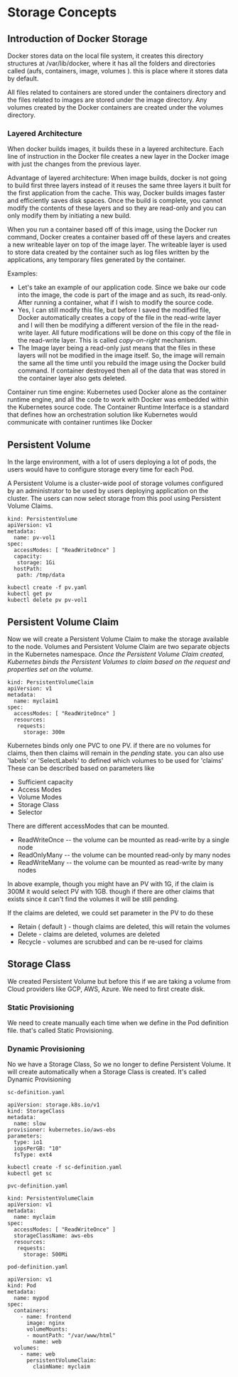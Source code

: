 # Storage Concepts

## Introduction of Docker Storage
Docker stores data on the local file system, it creates this directory structures at /var/lib/docker, where it has all the folders and directories called (aufs, containers, image, volumes ). this is place where it stores data by default.

All files related to containers are stored under the containers directory and the files related to images are stored under the image directory. Any volumes created by the Docker containers are created under the volumes directory.

### Layered Architecture
When docker builds images, it builds these in a layered architecture. Each line of instruction in the Docker file creates a new layer in the Docker image with just the changes from the previous layer.

Advantage of layered architecture:
When image builds, docker is not going to build first three layers instead of it reuses the same three layers it built for the first application from the cache. This way, Docker builds images faster and efficiently saves disk spaces. Once the build is complete, you cannot modify the contents of these layers and so they are read-only and you can only modify them by initiating a new build.

When you run a container based off of this image, using the Docker run command, Docker creates a container based off of these layers and creates a new writeable layer on top of the image layer. The writeable layer is used to store data created by the container such as log files written by the applications, any temporary files generated by the container.

Examples:

- Let's take an example of our application code. Since we bake our code into the image, the code is part of the image and as such, its read-only. After running a container, what if I wish to modify the source code.
- Yes, I can still modify this file, but before I saved the modified file, Docker automatically creates a copy of the file in the read-write layer and I will then be modifying a different version of the file in the read-write layer. All future modifications will be done on this copy of the file in the read-write layer. This is called *copy-on-right* mechanism.
- The Image layer being a read-only just means that the files in these layers will not be modified in the image itself. So, the image will remain the same all the time until you rebuild the image using the Docker build command. If container destroyed then all of the data that was stored in the container layer also gets deleted.

Container run time engine:
Kubernetes used Docker alone as the container runtime engine, and all the code to work with Docker was embedded within the Kubernetes source code. The Container Runtime Interface is a standard that defines how an orchestration solution like Kubernetes would communicate with container runtimes like Docker

## Persistent Volume
In the large environment, with a lot of users deploying a lot of pods, the users would have to configure storage every time for each Pod.

A Persistent Volume is a cluster-wide pool of storage volumes configured by an administrator to be used by users deploying application on the cluster. The users can now select storage from this pool using Persistent Volume Claims.

```
kind: PersistentVolume
apiVersion: v1
metadata:
  name: pv-vol1
spec:
  accessModes: [ "ReadWriteOnce" ]
  capacity:
   storage: 1Gi
  hostPath:
   path: /tmp/data
```

```
kubectl create -f pv.yaml
kubectl get pv
kubectl delete pv pv-vol1
```

## Persistent Volume Claim
Now we will create a Persistent Volume Claim to make the storage available to the node. Volumes and Persistent Volume Claim are two separate objects in the Kubernetes namespace.
*Once the Persistent Volume Claim created, Kubernetes binds the Persistent Volumes to claim based on the request and properties set on the volume.*

```
kind: PersistentVolumeClaim
apiVersion: v1
metadata:
  name: myclaim1
spec:
  accessModes: [ "ReadWriteOnce" ]
  resources:
   requests:
     storage: 300m
```

Kubernetes binds only one PVC to one PV. if there are no volumes for claims, then then claims will remain in the *pending* state. you can also use 'labels' or 'SelectLabels' to defined which volumes to be used for 'claims'
These can be described based on parameters like
- Sufficient capacity
- Access Modes
- Volume Modes
- Storage Class
- Selector

There are different accessModes that can be mounted.
- ReadWriteOnce -- the volume can be mounted as read-write by a single node
- ReadOnlyMany -- the volume can be mounted read-only by many nodes
- ReadWriteMany -- the volume can be mounted as read-write by many nodes

In above example, though you might have an PV with 1G, if the claim is 300M it would select PV with 1GB. though if there are other claims that exists since it can't find the volumes it will be still pending.

If the claims are deleted, we could set parameter in the PV to do these
- Retain ( default ) - though claims are deleted, this will retain the volumes
- Delete - claims are deleted, volumes are deleted
- Recycle - volumes are scrubbed and can be re-used for claims

## Storage Class

We created Persistent Volume but before this if we are taking a volume from Cloud providers like GCP, AWS, Azure. We need to first create disk.

### Static Provisioning
We need to create manually each time when we define in the Pod definition file. that's called Static Provisioning.

### Dynamic Provisioning
No we have a Storage Class, So we no longer to define Persistent Volume. It will create automatically when a Storage Class is created. It's called Dynamic Provisioning

```
sc-definition.yaml

apiVersion: storage.k8s.io/v1
kind: StorageClass
metadata:
  name: slow
provisioner: kubernetes.io/aws-ebs
parameters:
  type: io1
  iopsPerGB: "10"
  fsType: ext4
```

```
kubectl create -f sc-definition.yaml
kubectl get sc
```

```
pvc-definition.yaml

kind: PersistentVolumeClaim
apiVersion: v1
metadata:
  name: myclaim
spec:
  accessModes: [ "ReadWriteOnce" ]
  storageClassName: aws-ebs      
  resources:
   requests:
     storage: 500Mi
```

```
pod-definition.yaml

apiVersion: v1
kind: Pod
metadata:
  name: mypod
spec:
  containers:
    - name: frontend
      image: nginx
      volumeMounts:
      - mountPath: "/var/www/html"
        name: web
  volumes:
    - name: web
      persistentVolumeClaim:
        claimName: myclaim
```

